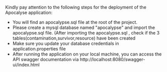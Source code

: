 
Kindly pay attention to the following steps for the deployment of the Apocalyse application:

- You will find an apocalypse.sql file at the root of the project.
- Please create a mysql database named "apocalypse" and import the apocalypse.sql file.
  (After importing the apocalypse.sql , check if the 3 tables(contamination,survivor,resource) have been created 
- Make sure you update your database credentials in application.properties file
- After running the application on your local machine, you can access the API swagger documentation via http://localhost:8080/swagger-ui/index.html



 

